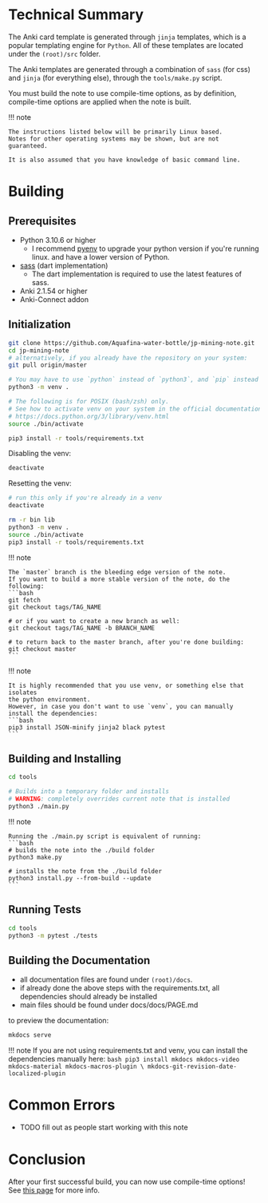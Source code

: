 

<!--
```
templates
 L jp-mining-note
 L macros
    - general macros used throughout the note generation template.
 L modules
    - primarily javascript
    - used to separate collections of code that can be added / removed to the note at will.
 L scss    # contains all the css generated
```
-->



# Technical Summary
The Anki card template is generated through `jinja` templates,
which is a popular templating engine for `Python`.
All of these templates are located under the `(root)/src` folder.

The Anki templates are generated through a combination of
`sass` (for css) and `jinja` (for everything else),
through the `tools/make.py` script.

You must build the note to use compile-time options,
as by definition, compile-time options are applied when the note is built.


!!! note

    The instructions listed below will be primarily Linux based.
    Notes for other operating systems may be shown, but are not guaranteed.

    It is also assumed that you have knowledge of basic command line.



# Building

## Prerequisites
- Python 3.10.6 or higher
    - I recommend [pyenv](https://github.com/pyenv/pyenv) to upgrade your python version
      if you're running linux. and have a lower version of Python.
- [sass](https://sass-lang.com/dart-sass) (dart implementation)
    - The dart implementation is required to use the latest features of sass.
- Anki 2.1.54 or higher
- Anki-Connect addon


## Initialization

```bash
git clone https://github.com/Aquafina-water-bottle/jp-mining-note.git
cd jp-mining-note
# alternatively, if you already have the repository on your system:
git pull origin/master

# You may have to use `python` instead of `python3`, and `pip` instead of `pip3`.
python3 -m venv .

# The following is for POSIX (bash/zsh) only.
# See how to activate venv on your system in the official documentation:
# https://docs.python.org/3/library/venv.html
source ./bin/activate

pip3 install -r tools/requirements.txt
```

Disabling the venv:
```bash
deactivate
```

Resetting the venv:
```bash
# run this only if you're already in a venv
deactivate

rm -r bin lib
python3 -m venv .
source ./bin/activate
pip3 install -r tools/requirements.txt
```


!!! note

    The `master` branch is the bleeding edge version of the note.
    If you want to build a more stable version of the note, do the following:
    ```bash
    git fetch
    git checkout tags/TAG_NAME

    # or if you want to create a new branch as well:
    git checkout tags/TAG_NAME -b BRANCH_NAME

    # to return back to the master branch, after you're done building:
    git checkout master
    ```


!!! note

    It is highly recommended that you use venv, or something else that isolates
    the python environment.
    However, in case you don't want to use `venv`, you can manually install the dependencies:
    ```bash
    pip3 install JSON-minify jinja2 black pytest
    ```

<!--
Additional packages I use for development on my local system are:
```
pip3 install neovim anki aqt
```
-->

## Building and Installing


```bash
cd tools

# Builds into a temporary folder and installs
# WARNING: completely overrides current note that is installed
python3 ./main.py
```


!!! note

    Running the ./main.py script is equivalent of running:
    ```bash
    # builds the note into the ./build folder
    python3 make.py

    # installs the note from the ./build folder
    python3 install.py --from-build --update
    ```


## Running Tests
```bash
cd tools
python3 -m pytest ./tests
```

## Building the Documentation

- all documentation files are found under `(root)/docs`.
- if already done the above steps with the requirements.txt, all dependencies should already be installed
- main files should be found under docs/docs/PAGE.md

to preview the documentation:
```bash
mkdocs serve
```


!!! note
    If you are not using requirements.txt and venv, you can install the
    dependencies manually here:
    ```bash
    pip3 install mkdocs mkdocs-video mkdocs-material mkdocs-macros-plugin \
            mkdocs-git-revision-date-localized-plugin
    ```

<!-- TODO update requirements.txt to include last git-revision requirement -->



# Common Errors
- TODO fill out as people start working with this note



# Conclusion
After your first successful build, you can now use compile-time options!
See [this page](compileopts.md) for more info.




